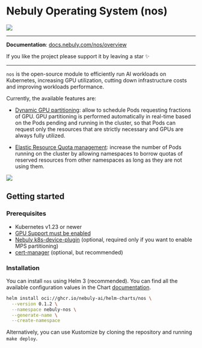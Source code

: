 # Nebuly Operating System (nos)

![](docs/en/docs/img/nos-logo.png)

---

**Documentation**: <a href="https://github.com/nebuly-ai/nos/blob/main/docs/en/docs/overview.md" target="_blank"> docs.nebuly.com/nos/overview </a>

If you like the project please support it by leaving a star ✨

---

`nos` is the open-source module to efficiently run AI workloads on Kubernetes,
increasing GPU utilization, cutting down infrastructure costs and improving workloads performance.

Currently, the available features are:

* [Dynamic GPU partitioning](https://github.com/nebuly-ai/nos/blob/main/docs/en/docs/dynamic-gpu-partitioning/overview.md): allow to schedule Pods requesting
fractions of GPU. GPU partitioning is performed automatically in real-time based on the Pods pending and running in
the cluster, so that Pods can request only the resources that are strictly necessary and GPUs are always fully utilized.

* [Elastic Resource Quota management](https://github.com/nebuly-ai/nos/blob/main/docs/en/docs/elastic-resource-quota/overview.md): increase the number of Pods running on the
cluster by allowing namespaces to borrow quotas of reserved resources from other namespaces as long as they are
not using them.

![](docs/en/docs/img/gpu-utilization.png)


## Getting started

### Prerequisites

* Kubernetes v1.23 or newer
* [GPU Support must be enabled](https://github.com/nebuly-ai/nos/blob/main/docs/en/docs/prerequisites.md)
* [Nebuly k8s-device-plugin](https://github.com/nebuly-ai/k8s-device-plugin) (optional, required only if you want to enable MPS partitioning)
* [cert-manager](https://cert-manager.io/docs/) (optional, but recommended)


### Installation

You can install `nos` using Helm 3 (recommended).
You can find all the available configuration values in the Chart [documentation](https://github.com/nebuly-ai/nos/tree/main/docs/en/docs/helm-charts/nos).

```bash
helm install oci://ghcr.io/nebuly-ai/helm-charts/nos \
  --version 0.1.2 \
  --namespace nebuly-nos \
  --generate-name \
  --create-namespace
```

Alternatively, you can use Kustomize by cloning the repository and running `make deploy`.

